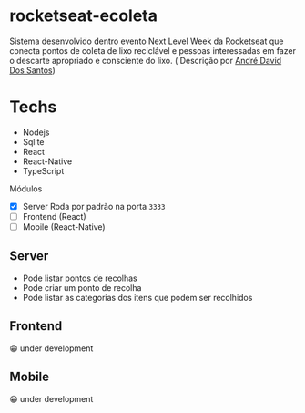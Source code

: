 # rocketseat-ecoleta

Sistema desenvolvido dentro evento Next Level Week da Rocketseat que conecta pontos de coleta de lixo reciclável e pessoas interessadas em fazer o descarte apropriado e consciente do lixo. ( Descrição por [André David Dos Santos](https://github.com/andredavid1/ecoleta))

# Techs

  - Nodejs
  - Sqlite
  - React
  - React-Native
  - TypeScript

Módulos
  - [x] Server
     Roda por padrão na porta `3333`
  - [ ] Frontend (React)
  - [ ] Mobile (React-Native)
  
## Server

  - Pode listar pontos de recolhas
  - Pode criar um ponto de recolha
  - Pode listar as categorias dos itens que podem ser recolhidos
  
## Frontend

  😁 under development
  
  
## Mobile

  😁 under development
